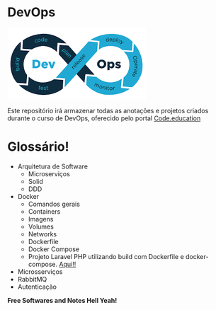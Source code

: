 # DevOps

[![DevOps](https://raw.githubusercontent.com/robertomorel/devopsnotesandprojects/master/devops.png)](#DevOps)

Este repositório irá armazenar todas as anotações e projetos criados durante o curso de DevOps, oferecido pelo portal [Code.education][Code Education]

# Glossário!

  - Arquitetura de Software
    - Microserviços
    - Solid
    - DDD
  - Docker
    - Comandos gerais
    - Containers
    - Imagens
    - Volumes
    - Networks
    - Dockerfile
    - Docker Compose
    - Projeto Laravel PHP utilizando build com Dockerfile e docker-compose. [Aqui!!][Laravel PHP]
  - Microsserviços
  - RabbitMQ
  - Autenticação
  


**Free Softwares and Notes Hell Yeah!**

   [devops]: <https://https://github.com/robertomorel/devopsnotesandprojects>
   [git-repo-url]: <https://https://github.com/robertomorel/devopsnotesandprojects.git>
   [Code Education]: <https://portal.code.education/>
   [Laravel PHP]: <https://github.com/robertomorel/devopsnotesandprojects/tree/master/Docker/laravel>
